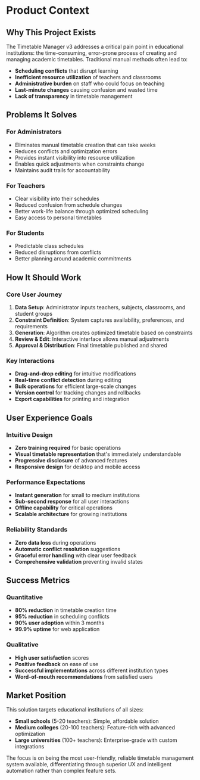 # Product Context

## Why This Project Exists

The Timetable Manager v3 addresses a critical pain point in educational institutions: the time-consuming, error-prone process of creating and managing academic timetables. Traditional manual methods often lead to:

- **Scheduling conflicts** that disrupt learning
- **Inefficient resource utilization** of teachers and classrooms
- **Administrative burden** on staff who could focus on teaching
- **Last-minute changes** causing confusion and wasted time
- **Lack of transparency** in timetable management

## Problems It Solves

### For Administrators
- Eliminates manual timetable creation that can take weeks
- Reduces conflicts and optimization errors
- Provides instant visibility into resource utilization
- Enables quick adjustments when constraints change
- Maintains audit trails for accountability

### For Teachers
- Clear visibility into their schedules
- Reduced confusion from schedule changes
- Better work-life balance through optimized scheduling
- Easy access to personal timetables

### For Students
- Predictable class schedules
- Reduced disruptions from conflicts
- Better planning around academic commitments

## How It Should Work

### Core User Journey
1. **Data Setup**: Administrator inputs teachers, subjects, classrooms, and student groups
2. **Constraint Definition**: System captures availability, preferences, and requirements
3. **Generation**: Algorithm creates optimized timetable based on constraints
4. **Review & Edit**: Interactive interface allows manual adjustments
5. **Approval & Distribution**: Final timetable published and shared

### Key Interactions
- **Drag-and-drop editing** for intuitive modifications
- **Real-time conflict detection** during editing
- **Bulk operations** for efficient large-scale changes
- **Version control** for tracking changes and rollbacks
- **Export capabilities** for printing and integration

## User Experience Goals

### Intuitive Design
- **Zero training required** for basic operations
- **Visual timetable representation** that's immediately understandable
- **Progressive disclosure** of advanced features
- **Responsive design** for desktop and mobile access

### Performance Expectations
- **Instant generation** for small to medium institutions
- **Sub-second response** for all user interactions
- **Offline capability** for critical operations
- **Scalable architecture** for growing institutions

### Reliability Standards
- **Zero data loss** during operations
- **Automatic conflict resolution** suggestions
- **Graceful error handling** with clear user feedback
- **Comprehensive validation** preventing invalid states

## Success Metrics

### Quantitative
- **80% reduction** in timetable creation time
- **95% reduction** in scheduling conflicts
- **90% user adoption** within 3 months
- **99.9% uptime** for web application

### Qualitative
- **High user satisfaction** scores
- **Positive feedback** on ease of use
- **Successful implementations** across different institution types
- **Word-of-mouth recommendations** from satisfied users

## Market Position

This solution targets educational institutions of all sizes:
- **Small schools** (5-20 teachers): Simple, affordable solution
- **Medium colleges** (20-100 teachers): Feature-rich with advanced optimization
- **Large universities** (100+ teachers): Enterprise-grade with custom integrations

The focus is on being the most user-friendly, reliable timetable management system available, differentiating through superior UX and intelligent automation rather than complex feature sets.
